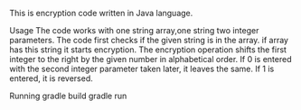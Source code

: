 This is encryption code written in Java language.

Usage
The code works with one string array,one string two integer parameters.
The code first checks if the given string is in the array.
if array has this string it starts encryption.
The encryption operation shifts the first integer to the right by the given number in alphabetical order.
If 0 is entered with the second integer parameter taken later, it leaves the same. If 1 is entered, it is reversed.


Running 
gradle build
gradle run